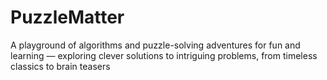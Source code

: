 # PuzzleMatter
A playground of algorithms and puzzle-solving adventures for fun and learning — exploring clever solutions to intriguing problems, from timeless classics to brain teasers
